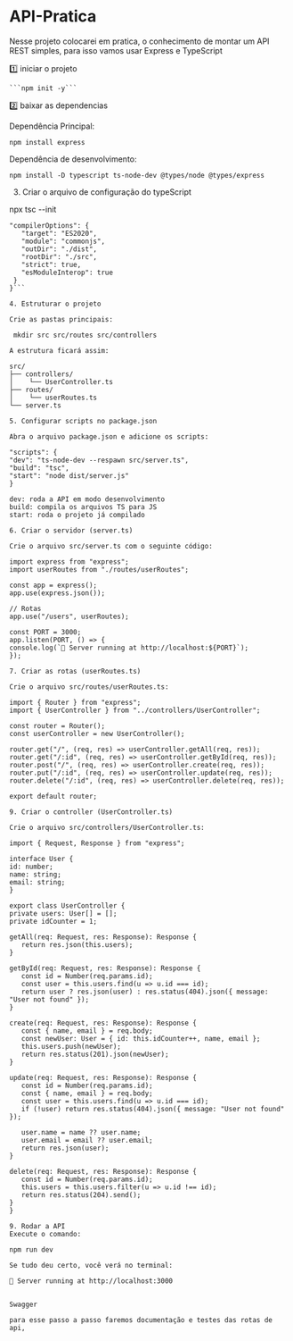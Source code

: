# API-Pratica
 
Nesse projeto colocarei em pratica, o conhecimento de montar um API REST simples, para isso vamos usar Express e TypeScript

1️⃣ iniciar o projeto

    ```npm init -y```

2️⃣ baixar as dependencias

Dependência Principal:

   ```npm install express```

Dependência de desenvolvimento:

   ```npm install -D typescript ts-node-dev @types/node @types/express```

3. Criar o arquivo de configuração do typeScript

npx tsc --init

   ```{
   "compilerOptions": {
      "target": "ES2020",
      "module": "commonjs",
      "outDir": "./dist",
      "rootDir": "./src",
      "strict": true,
      "esModuleInterop": true
    }
   }```

4. Estruturar o projeto

Crie as pastas principais:

    mkdir src src/routes src/controllers

A estrutura ficará assim:

   src/
   ├── controllers/
   │    └── UserController.ts
   ├── routes/
   │    └── userRoutes.ts
   └── server.ts

5. Configurar scripts no package.json

Abra o arquivo package.json e adicione os scripts:

   "scripts": {
   "dev": "ts-node-dev --respawn src/server.ts",
   "build": "tsc",
   "start": "node dist/server.js"
   }

   dev: roda a API em modo desenvolvimento
   build: compila os arquivos TS para JS
   start: roda o projeto já compilado

6. Criar o servidor (server.ts)

Crie o arquivo src/server.ts com o seguinte código:

   import express from "express";
   import userRoutes from "./routes/userRoutes";

   const app = express();
   app.use(express.json());

   // Rotas
   app.use("/users", userRoutes);

   const PORT = 3000;
   app.listen(PORT, () => {
   console.log(`🚀 Server running at http://localhost:${PORT}`);
   });

7. Criar as rotas (userRoutes.ts)

Crie o arquivo src/routes/userRoutes.ts:

   import { Router } from "express";
   import { UserController } from "../controllers/UserController";

   const router = Router();
   const userController = new UserController();

   router.get("/", (req, res) => userController.getAll(req, res));
   router.get("/:id", (req, res) => userController.getById(req, res));
   router.post("/", (req, res) => userController.create(req, res));
   router.put("/:id", (req, res) => userController.update(req, res));
   router.delete("/:id", (req, res) => userController.delete(req, res));

   export default router;

9. Criar o controller (UserController.ts)

Crie o arquivo src/controllers/UserController.ts:

   import { Request, Response } from "express";

   interface User {
   id: number;
   name: string;
   email: string;
   }

   export class UserController {
   private users: User[] = [];
   private idCounter = 1;

   getAll(req: Request, res: Response): Response {
      return res.json(this.users);
   }

   getById(req: Request, res: Response): Response {
      const id = Number(req.params.id);
      const user = this.users.find(u => u.id === id);
      return user ? res.json(user) : res.status(404).json({ message: "User not found" });
   }

   create(req: Request, res: Response): Response {
      const { name, email } = req.body;
      const newUser: User = { id: this.idCounter++, name, email };
      this.users.push(newUser);
      return res.status(201).json(newUser);
   }

   update(req: Request, res: Response): Response {
      const id = Number(req.params.id);
      const { name, email } = req.body;
      const user = this.users.find(u => u.id === id);
      if (!user) return res.status(404).json({ message: "User not found" });

      user.name = name ?? user.name;
      user.email = email ?? user.email;
      return res.json(user);
   }

   delete(req: Request, res: Response): Response {
      const id = Number(req.params.id);
      this.users = this.users.filter(u => u.id !== id);
      return res.status(204).send();
   }
   }

9. Rodar a API
Execute o comando:

   npm run dev

Se tudo deu certo, você verá no terminal:

   🚀 Server running at http://localhost:3000


Swagger

para esse passo a passo faremos documentação e testes das rotas de api, 

